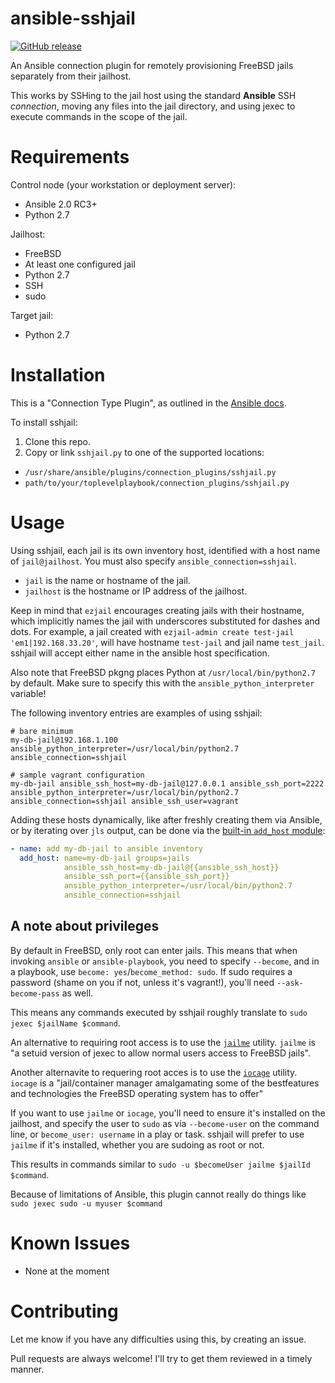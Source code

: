 # ansible-sshjail

[![GitHub release](https://img.shields.io/github/release/austinhyde/ansible-sshjail.svg?style=flat-square)](https://github.com/austinhyde/ansible-sshjail/releases)

An Ansible connection plugin for remotely provisioning FreeBSD jails separately from their jailhost.

This works by SSHing to the jail host using the standard **Ansible** SSH _connection_, moving any files into the jail directory, and using jexec to execute commands in the scope of the jail.

# Requirements

Control node (your workstation or deployment server):

* Ansible 2.0 RC3+
* Python 2.7

Jailhost:

* FreeBSD
* At least one configured jail
* Python 2.7
* SSH
* sudo

Target jail:

* Python 2.7

# Installation

This is a "Connection Type Plugin", as outlined in the [Ansible docs](http://docs.ansible.com/developing_plugins.html#connection-type-plugins).

To install sshjail:

1. Clone this repo.
2. Copy or link `sshjail.py` to one of the supported locations:
  * `/usr/share/ansible/plugins/connection_plugins/sshjail.py`
  * `path/to/your/toplevelplaybook/connection_plugins/sshjail.py`

# Usage

Using sshjail, each jail is its own inventory host, identified with a host name of `jail@jailhost`. You must also specify `ansible_connection=sshjail`.

* `jail` is the name or hostname of the jail.
* `jailhost` is the hostname or IP address of the jailhost.

Keep in mind that `ezjail` encourages creating jails with their hostname, which implicitly names the jail with underscores substituted for dashes and dots. For example, a jail created with `ezjail-admin create test-jail 'em1|192.168.33.20'`, will have hostname `test-jail` and jail name `test_jail`. sshjail will accept either name in the ansible host specification.

Also note that FreeBSD pkgng places Python at `/usr/local/bin/python2.7` by default. Make sure to specify this with the `ansible_python_interpreter` variable!

The following inventory entries are examples of using sshjail:

```
# bare minimum
my-db-jail@192.168.1.100 ansible_python_interpreter=/usr/local/bin/python2.7 ansible_connection=sshjail

# sample vagrant configuration
my-db-jail ansible_ssh_host=my-db-jail@127.0.0.1 ansible_ssh_port=2222 ansible_python_interpreter=/usr/local/bin/python2.7 ansible_connection=sshjail ansible_ssh_user=vagrant
```

Adding these hosts dynamically, like after freshly creating them via Ansible, or by iterating over `jls` output, can be done via the [built-in `add_host` module](http://docs.ansible.com/add_host_module.html):

```YAML
- name: add my-db-jail to ansible inventory
  add_host: name=my-db-jail groups=jails
            ansible_ssh_host=my-db-jail@{{ansible_ssh_host}}
            ansible_ssh_port={{ansible_ssh_port}}
            ansible_python_interpreter=/usr/local/bin/python2.7
            ansible_connection=sshjail
```

## A note about privileges

By default in FreeBSD, only root can enter jails. This means that when invoking `ansible` or `ansible-playbook`,
you need to specify `--become`, and in a playbook, use `become: yes`/`become_method: sudo`. If sudo requires a password
(shame on you if not, unless it's vagrant!), you'll need `--ask-become-pass` as well.

This means any commands executed by sshjail roughly translate to `sudo jexec $jailName $command`.

An alternative to requiring root access is to use the [`jailme`](http://www.freshports.org/sysutils/jailme) utility.
`jailme` is "a setuid version of jexec to allow normal users access to FreeBSD jails".

Another alternavite to requering root acces is to use the [`iocage`](https://www.freshports.org/sysutils/iocage/) utility.
`iocage` is a "jail/container manager amalgamating some of the bestfeatures and technologies the FreeBSD operating system has to offer"

If you want to use `jailme` or `iocage`, you'll need to ensure it's installed on the jailhost, and specify the user to `sudo` as
via `--become-user` on the command line, or `become_user: username` in a play or task. sshjail will prefer to use `jailme`
if it's installed, whether you are sudoing as root or not.

This results in commands similar to `sudo -u $becomeUser jailme $jailId $command`.

Because of limitations of Ansible, this plugin cannot really do things like `sudo jexec sudo -u myuser $command`

# Known Issues

- None at the moment

# Contributing

Let me know if you have any difficulties using this, by creating an issue.

Pull requests are always welcome! I'll try to get them reviewed in a timely manner.

